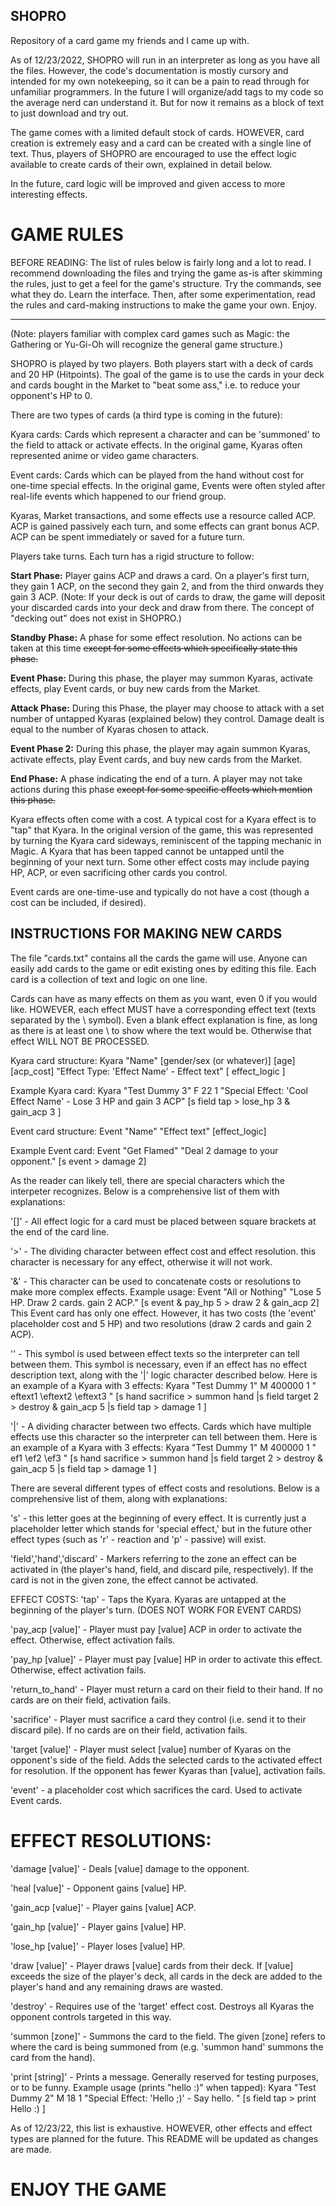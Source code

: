 ## SHOPRO
Repository of a card game my friends and I came up with. 

As of 12/23/2022, SHOPRO will run in an interpreter as long as you have all the files. However, the code's documentation is mostly cursory and intended for my own notekeeping, so it can be a pain to read through for unfamiliar programmers. In the future I will organize/add tags to my code so the average nerd can understand it. But for now it remains as a block of text to just download and try out.

The game comes with a limited default stock of cards. HOWEVER, card creation is extremely easy and a card can be created with a single line of text.
Thus, players of SHOPRO are encouraged to use the effect logic available to create cards of their own, explained in detail below. 

In the future, card logic will be improved and given access to more interesting effects. 

# GAME RULES

BEFORE READING:
The list of rules below is fairly long and a lot to read. I recommend downloading the files and trying the game as-is after skimming the rules, just to
get a feel for the game's structure. Try the commands, see what they do. Learn the interface. Then, after some experimentation, read the rules and card-making
instructions to make the game your own. Enjoy.

-----

(Note: players familiar with complex card games such as Magic: the Gathering or Yu-Gi-Oh will recognize the general game structure.)

SHOPRO is played by two players. Both players start with a deck of cards and 20 HP (Hitpoints). The goal of the game is to
use the cards in your deck and cards bought in the Market to "beat some ass," i.e. to reduce your opponent's HP to 0. 

There are two types of cards (a third type is coming in the future):

Kyara cards: Cards which represent a character and can be 'summoned' to the field to attack or activate effects.
In the original game, Kyaras often represented anime or video game characters. 

Event cards: Cards which can be played from the hand without cost for one-time special effects. 
In the original game, Events were often styled after real-life events which happened to our friend group.

Kyaras, Market transactions, and some effects use a resource called ACP. ACP is gained passively each turn, and some
effects can grant bonus ACP. ACP can be spent immediately or saved for a future turn.

Players take turns. Each turn has a rigid structure to follow:

**Start Phase:** Player gains ACP and draws a card. On a player's first turn, they gain 1 ACP, on the second they gain 2, and from the third onwards they gain 3 ACP.
(Note: If your deck is out of cards to draw, the game will deposit your discarded cards into your deck and draw from there. The concept of "decking out" does not exist in SHOPRO.)

**Standby Phase:** A phase for some effect resolution. No actions can be taken at this time ~~except for some effects which specifically state this phase.~~

**Event Phase:** During this phase, the player may summon Kyaras, activate effects, play Event cards, or buy new cards from the Market.

**Attack Phase:** During this Phase, the player may choose to attack with a set number of untapped Kyaras (explained below) they control. Damage dealt is equal to the number of Kyaras chosen to attack.

**Event Phase 2:** During this phase, the player may again summon Kyaras, activate effects, play Event cards, and buy new cards from the Market.

**End Phase:** A phase indicating the end of a turn. A player may not take actions during this phase ~~except for some specific effects which mention this phase.~~

Kyara effects often come with a cost. A typical cost for a Kyara effect is to "tap" that Kyara. In the original version of the game, this was represented by turning the Kyara card sideways, reminiscent of the tapping mechanic in Magic. A Kyara that has been tapped cannot be untapped until the beginning of your next turn. Some other effect costs may include paying HP, ACP, or even sacrificing other cards you control. 

Event cards are one-time-use and typically do not have a cost (though a cost can be included, if desired). 


## INSTRUCTIONS FOR MAKING NEW CARDS
The file "cards.txt" contains all the cards the game will use. Anyone can easily add cards to the game or edit existing ones by editing this file.
Each card is a collection of text and logic on one line.

Cards can have as many effects on them as you want, even 0 if you would like. 
HOWEVER, each effect MUST have a corresponding effect text (texts separated by the \ symbol).
Even a blank effect explanation is fine, as long as there is at least one \ to show where the text would be. 
Otherwise that effect WILL NOT BE PROCESSED.

Kyara card structure:
Kyara "Name" [gender/sex (or whatever)] [age] [acp_cost] "Effect Type: 'Effect Name' - Effect text" [ effect_logic ]

Example Kyara card:
Kyara "Test Dummy 3" F 22 1 "Special Effect: 'Cool Effect Name' - Lose 3 HP and gain 3 ACP" [s field tap > lose_hp 3 & gain_acp 3 ]

Event card structure: 
Event "Name" "Effect text" [effect_logic]

Example Event card:
Event "Get Flamed" "Deal 2 damage to your opponent." [s event > damage 2]

As the reader can likely tell, there are special characters which the interpeter recognizes. Below is a comprehensive list of them with explanations:

'[]' - All effect logic for a card must be placed between square brackets at the end of the card line.

'>' - The dividing character between effect cost and effect resolution. this character is necessary for any effect, otherwise it will not work.

'&' - This character can be used to concatenate costs or resolutions to make more complex effects.
Example usage:
Event "All or Nothing" "Lose 5 HP. Draw 2 cards. gain 2 ACP." [s event & pay_hp 5 > draw 2 & gain_acp 2]
This Event card has only one effect. However, it has two costs (the 'event' placeholder cost and 5 HP) and two resolutions (draw 2 cards and gain 2 ACP).

'\' - This symbol is used between effect texts so the interpreter can tell between them. This symbol is necessary, even if an effect has no effect description text, along with the '|' logic character described below.
Here is an example of a Kyara with 3 effects:
Kyara "Test Dummy 1" M 400000 1 " eftext1 \eftext2 \eftext3 " [s hand sacrifice > summon hand |s field target 2 > destroy & gain_acp 5 |s field tap > damage 1 ]

'|' - A dividing character between two effects. Cards which have multiple effects use this character so the interpreter can tell between them.
Here is an example of a Kyara with 3 effects:
Kyara "Test Dummy 1" M 400000 1 " ef1 \ef2 \ef3 " [s hand sacrifice > summon hand |s field target 2 > destroy & gain_acp 5 |s field tap > damage 1 ]


There are several different types of effect costs and resolutions. Below is a comprehensive list of them, along with explanations:

's' - this letter goes at the beginning of every effect. It is currently just a placeholder letter which stands for 'special effect,' but in the future other effect types (such as 'r' - reaction and 'p' - passive) will exist.

'field','hand','discard' - Markers referring to the zone an effect can be activated in (the player's hand, field, and discard pile, respectively). If the card is not in the given zone, the effect cannot be activated.

EFFECT COSTS:
'tap' - Taps the Kyara. Kyaras are untapped at the beginning of the player's turn. (DOES NOT WORK FOR EVENT CARDS)

'pay_acp [value]' - Player must pay [value] ACP in order to activate the effect. Otherwise, effect activation fails.

'pay_hp [value]' - Player must pay [value] HP in order to activate this effect. Otherwise, effect activation fails.

'return_to_hand' - Player must return a card on their field to their hand. If no cards are on their field, activation fails.

'sacrifice' - Player must sacrifice a card they control (i.e. send it to their discard pile). If no cards are on their field, activation fails.

'target [value]' - Player must select [value] number of Kyaras on the opponent's side of the field. Adds the selected cards to the activated effect for resolution. If the opponent has fewer Kyaras than [value], activation fails.

'event' - a placeholder cost which sacrifices the card. Used to activate Event cards. 

# EFFECT RESOLUTIONS:

'damage [value]' - Deals [value] damage to the opponent.

'heal [value]' - Opponent gains [value] HP.

'gain_acp [value]' - Player gains [value] ACP.

'gain_hp [value]' - Player gains [value] HP.

'lose_hp [value]' - Player loses [value] HP.

'draw [value]' - Player draws [value] cards from their deck. If [value] exceeds the size of the player's deck, all cards in the deck are added to the player's hand and any remaining draws are wasted.

'destroy' - Requires use of the 'target' effect cost. Destroys all Kyaras the opponent controls targeted in this way.

'summon [zone]' - Summons the card to the field. The given [zone] refers to where the card is being summoned from (e.g. 'summon hand' summons the card from the hand).

'print [string]' - Prints a message. Generally reserved for testing purposes, or to be funny. Example usage (prints "hello :)" when tapped):
Kyara "Test Dummy 2" M 18 1 "Special Effect: 'Hello ;)' - Say hello. " [s field tap > print Hello :) ]

As of 12/23/22, this list is exhaustive. HOWEVER, other effects and effect types are planned for the future. This README will be updated as changes are made.


# ENJOY THE GAME

